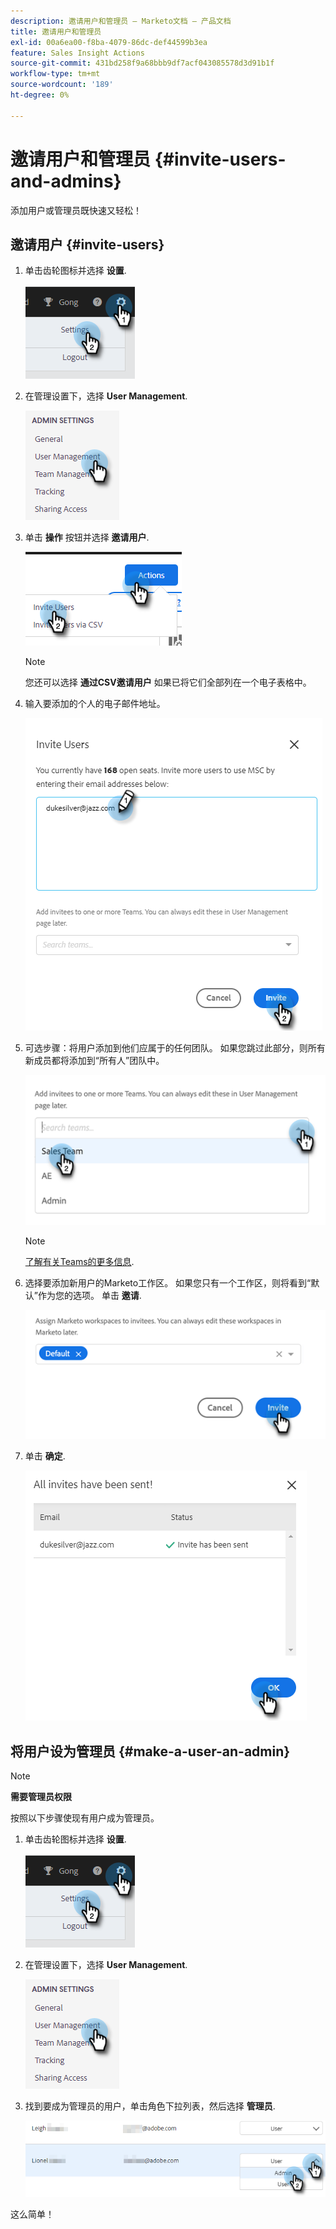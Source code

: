 ```yaml
---
description: 邀请用户和管理员 — Marketo文档 — 产品文档
title: 邀请用户和管理员
exl-id: 00a6ea00-f8ba-4079-86dc-def44599b3ea
feature: Sales Insight Actions
source-git-commit: 431bd258f9a68bbb9df7acf043085578d3d91b1f
workflow-type: tm+mt
source-wordcount: '189'
ht-degree: 0%

---
```


# 邀请用户和管理员 {#invite-users-and-admins}

添加用户或管理员既快速又轻松！

## 邀请用户 {#invite-users}

1. 单击齿轮图标并选择 **设置**.

   ![](assets/invite-users-and-admins-1.png)

1. 在管理设置下，选择 **User Management**.

   ![](assets/invite-users-and-admins-2.png)

1. 单击 **操作** 按钮并选择 **邀请用户**.

   ![](assets/invite-users-and-admins-3.png)

   >[!NOTE]
   >
   >您还可以选择 **通过CSV邀请用户** 如果已将它们全部列在一个电子表格中。

1. 输入要添加的个人的电子邮件地址。

   ![](assets/invite-users-and-admins-4.png)

1. 可选步骤：将用户添加到他们应属于的任何团队。 如果您跳过此部分，则所有新成员都将添加到“所有人”团队中。

   ![](assets/invite-users-and-admins-5.png)

   >[!NOTE]
   >
   >[了解有关Teams的更多信息](/help/marketo/product-docs/marketo-sales-insight/actions/admin/creating-a-team.md).

1. 选择要添加新用户的Marketo工作区。 如果您只有一个工作区，则将看到“默认”作为您的选项。 单击 **邀请**.

   ![](assets/invite-users-and-admins-6.png)

1. 单击 **确定**.

   ![](assets/invite-users-and-admins-7.png)

## 将用户设为管理员 {#make-a-user-an-admin}

>[!NOTE]
>
>**需要管理员权限**

按照以下步骤使现有用户成为管理员。

1. 单击齿轮图标并选择 **设置**.

   ![](assets/invite-users-and-admins-8.png)

1. 在管理设置下，选择 **User Management**.

   ![](assets/invite-users-and-admins-9.png)

1. 找到要成为管理员的用户，单击角色下拉列表，然后选择 **管理员**.

   ![](assets/invite-users-and-admins-10.png)

这么简单！
